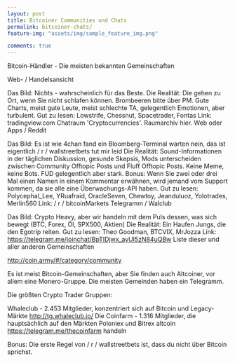 ```yaml
---
layout: post
title: Bitcoiner Communities und Chats
permalink: bitcoiner-chats/
feature-img: "assets/img/sample_feature_img.png"

comments: true
---
```


Bitcoin-Händler - Die meisten bekannten Gemeinschaften

Web- / Handelsansicht

Das Bild: Nichts - wahrscheinlich für das Beste.
Die Realität: Die gehen zu Ort, wenn Sie nicht schlafen können. Brombeeren bitte über PM. Gute Charts, meist gute Leute, meist schlechte TA, gelegentlich Emotionen, aber turbulent.
Gut zu lesen: Lowstrife, Chessnut, Spacetrader, Fontas
Link: tradingview.com Chatraum 'Cryptocurrencies'. Raumarchiv hier.
Web oder Apps / Reddit

Das Bild: Es ist wie 4chan fand ein Bloomberg-Terminal warten nein, das ist eigentlich / r / wallstreetbets tut mir leid
Die Realität: Sound-Informationen in der täglichen Diskussion, gesunde Skepsis, Mods unterscheiden zwischen Community Offtopic Posts und Fluff Offtopic Posts. Keine Meme, keine Bots. FUD gelegentlich aber stark. Bonus: Wenn Sie zwei oder drei Mal einen Namen in einem Kommentar erwähnen, wird jemand vom Support kommen, da sie alle eine Überwachungs-API haben.
Gut zu lesen: Polycephal_Lee, YRuafraid, OracleSeven, Chewtoy, Jeanduluoz, Yolotrades, Merlin560
Link: / r / bitcoinMarkets
Telegramm / Walclub

Das Bild: Crypto Heavy, aber wir handeln mit dem Puls dessen, was sich bewegt (BTC, Forex, Öl, SPX500, Aktien)
Die Realität: Ein Haufen Jungs, die den Egotrip reiten.
Gut zu lesen: Theo Goodman, BTCVIX, MrJozza
Link: https://telegram.me/joinchat/BpTIDjwx_ayUl5zN84uQBw
Liste dieser und aller anderen Gemeinschaften


http://coin.army/#/category/community

Es ist meist Bitcoin-Gemeinschaften, aber Sie finden auch Altcoiner, vor allem eine Monero-Gruppe. Die meisten Gemeinden haben ein Telegramm.

Die größten Crypto Trader Gruppen:

Whaleclub - 2.453 Mitglieder, konzentriert sich auf Bitcoin und Legacy-Märkte http://tg.whaleclub.io/
Die Coinfarm - 1.316 Mitglieder, die hauptsächlich auf den Märkten Poloniex und Bitrex altcoin https://telegram.me/thecoinfarm handeln

Bonus: Die erste Regel von / r / wallstreetbets ist, dass du nicht über Bitcoin sprichst.
